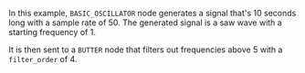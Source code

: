 In this example, `BASIC_OSCILLATOR` node generates a signal that's 10 seconds long with a sample rate of 50.
The generated signal is a saw wave with a starting frequency of 1.

It is then sent to a `BUTTER` node that filters out frequencies above 5 with a `filter_order` of 4.